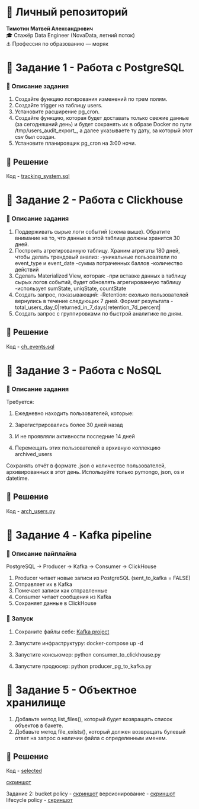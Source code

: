 # 👤 Личный репозиторий

**Тимотин Матвей Александрович**  
🎓 Стажёр Data Engineer (NovaData, летний поток)  
⚓ Профессия по образованию — моряк  

# 💾 **Задание 1 - Работа с PostgreSQL**

### 📌 Описание задания

1. Создайте функцию логирования изменений по трем полям.
2. Создайте trigger на таблицу users.
3. Установите расширение pg_cron.
4. Создайте функцию, которая будет доставать только свежие данные (за сегодняшний день) и будет сохранять их в образе Docker по пути /tmp/users_audit_export_, а далее указываете ту дату, за который этот csv был создан.
5. Установите планировщик pg_cron на 3:00 ночи.

## 📄 Решение

Код - [tracking_system.sql](https://github.com/mattim8/gr1_timotin/blob/main/tracking_system.sql)

# 💾 **Задание 2 - Работа с Clickhouse**

### 📌 Описание задания

1. Поддерживать сырые логи событий (схема выше). Обратите внимание на то, что данные в этой таблице       должны хранится 30 дней.
2. Построить агрегированную таблицу. Храним агрегаты 180 дней, чтобы делать трендовый анализ:
    -уникальные пользователи по event_type и event_date
    -сумма потраченных баллов
    -количество действий
3. Сделать Materialized View, которая:
    -при вставке данных в таблицу сырых логов событий, будет обновлять агрегированную таблицу
    -использует sumState, uniqState, countState
4. Создать запрос, показывающий:
    -Retention: сколько пользователей вернулись в течение следующих 7 дней. Формат результата - total_users_day_0|returned_in_7_days|retention_7d_percent|
5. Создать запрос с группировками по быстрой аналитике по дням.

## 📄 Решение

Код - [ch_events.sql](https://github.com/mattim8/gr1_timotin/blob/main/ch_events.sql)

# 💾 **Задание 3 - Работа с NoSQL**

### 📌 Описание задания

Требуется:

1. Ежедневно находить пользователей, которые:

2. Зарегистрировались более 30 дней назад

3. И не проявляли активности последние 14 дней

4. Перемещать этих пользователей в архивную коллекцию archived_users

Сохранять отчёт в формате .json о количестве пользователей, архивированных в этот день. Используйте только pymongo, json, os и datetime.

## 📄 Решение

Код - [arch_users.py](https://github.com/mattim8/gr1_timotin/blob/main/arch_users.py)

# 💾 **Задание 4 - Kafka pipeline**

### 📌 Описание пайплайна

PostgreSQL -> Producer -> Kafka -> Consumer -> ClickHouse

1. Producer читает новые записи из PostgreSQL (sent_to_kafka = FALSE)
2. Отправляет их в Kafka
3. Помечает записи как отправленные
4. Consumer читает сообщения из Kafka
5. Сохраняет данные в ClickHouse

### 📌 Запуск

1. Сохраните файлы себе:
    [Kafka project](https://github.com/mattim8/gr1_timotin/tree/main/kafkaproject)

2. Запустите инфраструктуру:
   docker-compose up -d

3. Запустите консьюмер:
   python consumer_to_clickhouse.py

4. Запустите продюсер:
   python producer_pg_to_kafka.py

# 💾 **Задание 5 - Объектное хранилище**

1. Добавьте метод list_files(), который будет возвращать список объектов в бакете.
2. Добавьте метод file_exists(), который должен возвращать булевый ответ на запрос о наличии файла с определенным именем.

## 📄 Решение

Код - [selected](https://github.com/mattim8/gr1_timotin/tree/main/selected)

[скриншот](https://github.com/mattim8/gr1_timotin/blob/main/selected/screenshot.png)

Задание 2:
bucket policy - [скриншот](https://github.com/mattim8/gr1_timotin/blob/main/selected/photo_2025-08-06_19-11-32.jpg)
версионирование  - [скриншот](https://github.com/mattim8/gr1_timotin/blob/main/selected/photo_2025-08-06_19-10-41.jpg)
lifecycle policy - [скриншот](https://github.com/mattim8/gr1_timotin/blob/main/selected/image_2025-08-06_19-10-18.png)